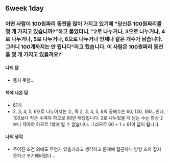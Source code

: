 ## 6week 1day

### 어떤 사람이 100원짜리 동전을 많이 가지고 있기에 "당신은 100원짜리를 몇 개 가지고 있습니까?"하고 물었더니, "2로 나누거나, 3으로 나누거나, 4로 나누거나, 5로 나누거나, 6으로 나누거나 언제나 같은 개수가 남습니다. 그러니 100개까지는 안 됩니다"라고 했습니다. 이 사람은 100원짜리 동전을 몇 개 가지고 있을까요?

#### 나의 답

- 풀지 못함...

#### 책에 나온 답

- 61개
- 2, 3, 4, 5, 6으로 나누어지는 수, 즉 2, 3, 4, 5, 6의 공배수는 60, 120, 180...인데, 100보다 작은 수여야 하므로 60만 해당됩니다. 2로 나누었을 때 남는 수는 항상 2보다 작아야 하므로 1밖에 될 수 없습니다. 그러므로 60 + 1 = 61이 답이 됩니다.

#### 나의 생각

- 주어진 조건 외에도 무언가 있을거라고 생각하고 문제에 접근하니 방향 조차 잡지 못하고 포기해버렸다...

  